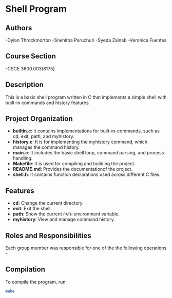 #  Shell Program

## Authors
 -Dylan Throckmorton
 -Snehitha Paruchuri
 -Syeda Zainab
 -Veronica Fuentes

 ## Course Section
 -CSCE 3600.003(8175)

## Description
This is a basic shell program written in C that implements a simple shell with built-in commands and history features.

## Project Organization
- **builtin.c**: It contains implementations for built-in-commands, such as cd, exit, path, and myhistory.
- **history.c**: It is for implementing the myhistory command, which manages the command history.
- **main.c**: It includes the basic shell loop, command parsing, and process handling.
- **Makefile**: It is used for compiling and building the project.
- **README.md**: Provides the documentationof the project.
- **shell.h**: It contains function declarations used across different C files.

## Features
- **cd**: Change the current directory.
- **exit**: Exit the shell.
- **path**: Show the current `PATH` environment variable.
- **myhistory**: View and manage command history.

## Roles and Responsibilities
  Each group member was responsible for one of the the following operations
    - 

## Compilation
To compile the program, run:

```bash
make
